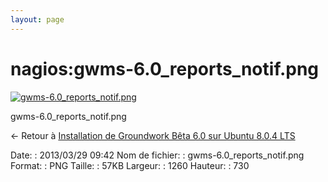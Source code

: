 ```yaml
---
layout: page
---
```


nagios:gwms-6.0\_reports\_notif.png
===================================

[![gwms-6.0\_reports\_notif.png](..//assets/media/nagios/gwms-6.0_reports_notif.png@cache=&w=900&h=521 "gwms-6.0_reports_notif.png")](..//assets/media/nagios/gwms-6.0_reports_notif.png@cache= "Afficher le fichier original")

gwms-6.0\_reports\_notif.png

← Retour à [Installation de Groundwork Bêta 6.0 sur Ubuntu 8.0.4
LTS](../../groundwork/groundwork6.0-install-ubuntu.html "groundwork:groundwork6.0-install-ubuntu")

Date:
:   2013/03/29 09:42
Nom de fichier:
:   gwms-6.0\_reports\_notif.png
Format:
:   PNG
Taille:
:   57KB
Largeur:
:   1260
Hauteur:
:   730

